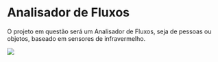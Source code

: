 # Analisador de Fluxos

O projeto em questão será um Analisador de Fluxos, seja de pessoas ou objetos, baseado em sensores de infravermelho.

![](https://www.canva.com/design/DAFUnCrtKoc/BsqLQXuvueeIqESRmhOWJA/edit?utm_content=DAFUnCrtKoc&utm_campaign=designshare&utm_medium=link2&utm_source=sharebutton)
